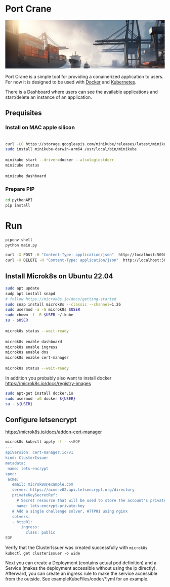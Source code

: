 # Port Crane

![Port-crane banner](port-crane3.png)

Port Crane is a simple tool for providing a conainerized application to users. For now it is designed to be used with [Docker](https://www.docker.com/) and [Kubernetes](https://kubernetes.io/).

There is a Dashboard where users can see the available applications and start/delete an instance of an application. 

## Prequisites


### **Install on MAC apple silicon**

``` bash

curl -LO https://storage.googleapis.com/minikube/releases/latest/minikube-darwin-arm64
sudo install minikube-darwin-arm64 /usr/local/bin/minikube

minikube start --driver=docker --alsologtostderr
minicube status

minicube dashboard

```

### **Prepare PIP**

``` bash
cd pythonAPI
pip install 
```

# Run 

```bash
pipenv shell
python main.py
```


```bash
curl -X POST -H "Content-Type: application/json"  http://localhost:5000/instances
curl -X DELETE -H "Content-Type: application/json"  http://localhost:5000/instances/instance-1
```


## Install Microk8s on Ubuntu 22.04

```bash
sudo apt update
sudp apt install snapd
# follow https://microk8s.io/docs/getting-started
sudo snap install microk8s --classic --channel=1.26
sudo usermod -a -G microk8s $USER
sudo chown -f -R $USER ~/.kube
su - $USER

microk8s status --wait-ready

microk8s enable dashboard
microk8s enable ingress
microk8s enable dns
microk8s enable cert-manager

microk8s status --wait-ready
```

In addition you probably also want to install docker
https://microk8s.io/docs/registry-images

```bash
sudo apt-get install docker.io
sudo usermod -aG docker ${USER}
su - ${USER}
```


## Configure letsencrypt
https://microk8s.io/docs/addon-cert-manager

```bash
microk8s kubectl apply -f - <<EOF
---
apiVersion: cert-manager.io/v1
kind: ClusterIssuer
metadata:
 name: lets-encrypt
spec:
 acme:
   email: microk8s@example.com
   server: https://acme-v02.api.letsencrypt.org/directory
   privateKeySecretRef:
     # Secret resource that will be used to store the account's private key.
     name: lets-encrypt-private-key
   # Add a single challenge solver, HTTP01 using nginx
   solvers:
   - http01:
       ingress:
         class: public
EOF
```

Verify that the ClusterIssuer was created successfully with `microk8s kubectl get clusterissuer -o wide`

Next you can create a Deployment (contains actual pod definition) and a Service (makes the deployment accessible without using the ip directly).
Afterward, you can create an ingress rule to make the service accessible from the outside. See exampleKubeFiles/coder/*.yml for an example.

